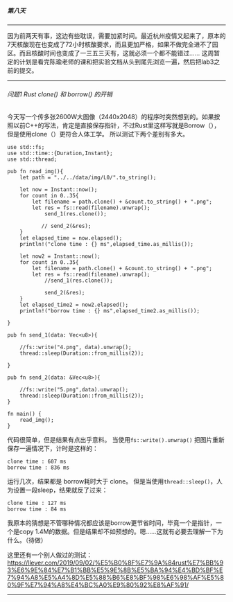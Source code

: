 ##### 第八天

---

因为前两天有事，这边有些耽误，需要加紧时间。最近杭州疫情又起来了，原本的7天核酸现在也变成了72小时核酸要求，而且更加严格，如果不做完全进不了园区。而且核酸时间也变成了一三五三天有，这就必须一个都不能错过......
这周暂定的计划是看完陈瑜老师的课和把实验文档从头到尾先浏览一遍，然后把lab3之前的提交。

---

###### 问题1 Rust clone() 和 borrow() 的开销

今天写一个传多张2600W大图像（2440x2048）的程序时突然想到的。如果按照以前C++的写法，肯定是直接保存指针，不过Rust里这样写就是Borrow（），但是使用clone（）更符合人体工学。
所以测试下两个差别有多大。

```
use std::fs;
use std::time::{Duration,Instant};
use std::thread;

pub fn read_img(){
    let path = "../../data/img/L0/".to_string();
    
    let now = Instant::now();
    for count in 0..35{
        let filename = path.clone() + &count.to_string() + ".png";
        let res = fs::read(filename).unwrap();
            send_1(res.clone());

           // send_2(&res);
    }
    let elapsed_time = now.elapsed();
    println!("clone time : {} ms",elapsed_time.as_millis());

    let now2 = Instant::now();
    for count in 0..35{
        let filename = path.clone() + &count.to_string() + ".png";
        let res = fs::read(filename).unwrap();
            //send_1(res.clone());

            send_2(&res);
    }
    let elapsed_time2 = now2.elapsed();
    println!("borrow time : {} ms",elapsed_time2.as_millis());

}

pub fn send_1(data: Vec<u8>){

    //fs::write("4.png", data).unwrap();
    thread::sleep(Duration::from_millis(2));
    
}

pub fn send_2(data: &Vec<u8>){

    //fs::write("5.png",data).unwrap();
    thread::sleep(Duration::from_millis(2));
}

fn main() {
    read_img();
}
```

代码很简单，但是结果有点出乎意料。
当使用`fs::write().unwrap()` 把图片重新保存一遍情况下，计时是这样的：

```
clone time : 607 ms
borrow time : 836 ms
```

运行几次，结果都是 borrow耗时大于 clone。
但是当使用`thread::sleep()`，人为设置一段sleep，结果就反了过来：

```
clone time : 127 ms
borrow time : 84 ms
```

我原本的猜想是不管哪种情况都应该是borrow更节省时间，毕竟一个是指针，一个是copy 1.4M的数据。但是结果却不如预想的。嗯......这就有必要去理解一下为什么。（待做）

这里还有一个别人做过的测试：https://llever.com/2019/09/02/%E5%B0%8F%E7%9A%84rust%E7%BB%93%E6%9E%84%E7%B1%BB%E5%9E%8B%E5%BA%94%E4%BD%BF%E7%94%A8%E5%A4%8D%E5%88%B6%E8%BF%98%E6%98%AF%E5%80%9F%E7%94%A8%E4%BC%A0%E9%80%92%E8%AF%91/

---
